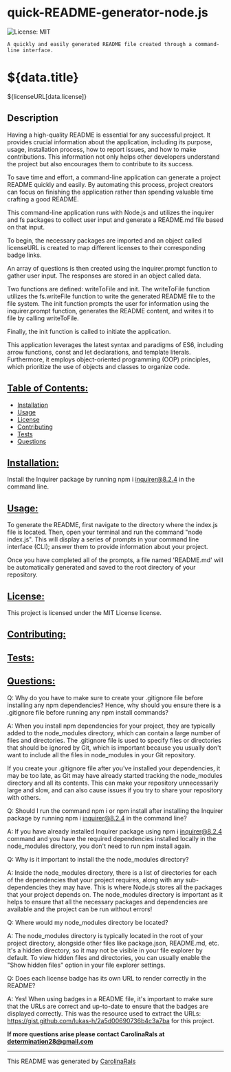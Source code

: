# quick-README-generator-node.js
![License: MIT](https://img.shields.io/badge/License-MIT-yellow.svg)

    A quickly and easily generated README file created through a command-line interface.

# ${data.title}

${licenseURL[data.license]}

## Description

Having a high-quality README is essential for any successful project. It provides crucial information about the application, including its purpose, usage, installation process, how to report issues, and how to make contributions. This information not only helps other developers understand the project but also encourages them to contribute to its success.

To save time and effort, a command-line application can generate a project README quickly and easily. By automating this process, project creators can focus on finishing the application rather than spending valuable time crafting a good README.

This command-line application runs with Node.js and utilizes the inquirer and fs packages to collect user input and generate a README.md file based on that input.

To begin, the necessary packages are imported and an object called licenseURL is created to map different licenses to their corresponding badge links.

An array of questions is then created using the inquirer.prompt function to gather user input. The responses are stored in an object called data.

Two functions are defined: writeToFile and init. The writeToFile function utilizes the fs.writeFile function to write the generated README file to the file system. The init function prompts the user for information using the inquirer.prompt function, generates the README content, and writes it to file by calling writeToFile.

Finally, the init function is called to initiate the application.

This application leverages the latest syntax and paradigms of ES6, including arrow functions, const and let declarations, and template literals. Furthermore, it employs object-oriented programming (OOP) principles, which prioritize the use of objects and classes to organize code.

## [Table of Contents:](#table-of-contents:)
   
- [Installation](#installation)
- [Usage](#usage)
- [License](#license)
- [Contributing](#contributing)
- [Tests](#tests)
- [Questions](#questions)
   
## [Installation:](#installation:)

Install the Inquirer package by running npm i inquirer@8.2.4 in the command line.
   
## [Usage:](#usage:)

To generate the README, first navigate to the directory where the index.js file is located. Then, open your terminal and run the command "node index.js". This will display a series of prompts in your command line interface (CLI); answer them to provide information about your project.

Once you have completed all of the prompts, a file named 'README.md' will be automatically generated and saved to the root directory of your repository.
   
## [License:](#license:)

This project is licensed under the MIT License license.
   
## [Contributing:](#contributing:)
   
   
## [Tests:](#tests:)
   
   
## [Questions:](#questions:)

Q: 
Why do you have to make sure to create your .gitignore file before installing any npm dependencies? Hence, why should you ensure there is a .gitignore file before running any npm install commands?


A:
When you install npm dependencies for your project, they are typically added to the node_modules directory, which can contain a large number of files and directories. The .gitignore file is used to specify files or directories that should be ignored by Git, which is important because you usually don't want to include all the files in node_modules in your Git repository.

If you create your .gitignore file after you've installed your dependencies, it may be too late, as Git may have already started tracking the node_modules directory and all its contents. This can make your repository unnecessarily large and slow, and can also cause issues if you try to share your repository with others. 


Q:
Should I run the command npm i or npm install after installing the Inquirer package by running npm i inquirer@8.2.4 in the command line?

A:
If you have already installed Inquirer package using npm i inquirer@8.2.4 command and you have the required dependencies installed locally in the node_modules directory, you don't need to run npm install again.


Q:
Why is it important to install the the node_modules directory?

A:
Inside the node_modules directory, there is a list of directories for each of the dependencies that your project requires, along with any sub-dependencies they may have. This is where Node.js stores all the packages that your project depends on. The node_modules directory is important as it helps to ensure that all the necessary packages and dependencies are available and the project can be run without errors!


Q: 
Where would my node_modules directory be located?

A:
The node_modules directory is typically located in the root of your project directory, alongside other files like package.json, README.md, etc. It's a hidden directory, so it may not be visible in your file explorer by default. To view hidden files and directories, you can usually enable the "Show hidden files" option in your file explorer settings.


Q:
Does each license badge has its own URL to render correctly in the README?

A: 
Yes! When using badges in a README file, it's important to make sure that the URLs are correct and up-to-date to  ensure that the badges are displayed correctly. This was the resource used to extract the URLs: https://gist.github.com/lukas-h/2a5d00690736b4c3a7ba for this project.


**If more questions arise please contact CarolinaRaIs at determination28@gmail.com**
   

       
------------------------------------------------------------------------------------------------
   
This README was generated by [CarolinaRaIs](https://github.com/CarolinaRaIs)